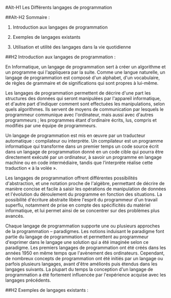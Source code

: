 #Alt-H1 Les Différents langages de programmation


##Alt-H2 Sommaire :

1. Introduction aux langages de programmation

2. Exemples de langages existants

3. Utilisation et utilité des langages dans la vie quotidienne



##H2 Introduction aux langages de programmation :

En Informatique, un langage de programmation sert à créer un algorithme et un programme qui l'appliquera par la suite. Comme une langue naturelle, un langage de programmation est composé d'un alphabet, d'un vocabulaire, de règles de grammaire et de significations qui sont propres à lui-même.

Les langages de programmation permettent de décrire d'une part les structures des données qui seront manipulées par l'appareil informatique, et d'autre part d'indiquer comment sont effectuées les manipulations, selon quels algorithmes. Ils servent de moyens de communication par lesquels le programmeur communique avec l'ordinateur, mais aussi avec d'autres programmeurs ; les programmes étant d'ordinaire écrits, lus, compris et modifiés par une équipe de programmeurs. 

Un langage de programmation est mis en œuvre par un traducteur automatique : compilateur ou interprète. Un compilateur est un programme informatique qui transforme dans un premier temps un code source écrit dans un langage de programmation donné en un code cible qui pourra être directement exécuté par un ordinateur, à savoir un programme en langage machine ou en code intermédiaire, tandis que l’interprète réalise cette traduction « à la volée ». 

Les langages de programmation offrent différentes possibilités d'abstraction, et une notation proche de l'algèbre, permettant de décrire de manière concise et facile à saisir les opérations de manipulation de données et l'évolution du déroulement du programme en fonction des situations. La possibilité d'écriture abstraite libère l'esprit du programmeur d'un travail superflu, notamment de prise en compte des spécificités du matériel informatique, et lui permet ainsi de se concentrer sur des problèmes plus avancés.

Chaque langage de programmation supporte une ou plusieurs approches de la programmation – paradigmes. Les notions induisant le paradigme font partie du langage de programmation et permettent au programmeur d'exprimer dans le langage une solution qui a été imaginée selon ce paradigme. 
Les premiers langages de programmation ont été créés dans les années 1950 en même temps que l'avènement des ordinateurs. Cependant, de nombreux concepts de programmation ont été initiés par un langage ou parfois plusieurs langages, avant d'être améliorés puis étendus dans les langages suivants. La plupart du temps la conception d'un langage de programmation a été fortement influencée par l'expérience acquise avec les langages précédents. 


##H2 Exemples de langages existants :
